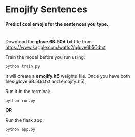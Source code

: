 # Emojify Sentences

#### Predict cool emojis for the sentences you type.

#
 
Download the <b>glove.6B.50d.txt</b> file from https://www.kaggle.com/watts2/glove6b50dtxt


 
Train the model before you run using:
```
python train.py
```
It will create a <b>emojify.h5</b> weights file. Once you have both files(glove.6B.50d.txt and emojify.h5),


Run it in the terminal:
```
python run.py
```
<b>OR</b>

Run the flask app:
```
python app.py
```


